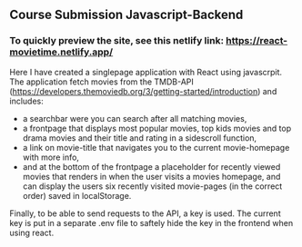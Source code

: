 ## Course Submission Javascript-Backend 

### To quickly preview the site, see this netlify link: https://react-movietime.netlify.app/ 

Here I have created a singlepage application with React using javascrpit. The application fetch movies from the TMDB-API (https://developers.themoviedb.org/3/getting-started/introduction) and includes:

- a searchbar were you can search after all matching movies,
- a frontpage that displays most popular movies, top kids movies and top drama movies and their title and rating in a sidescroll function,
- a link on movie-title that navigates you to the current movie-homepage with more info,
- and at the bottom of the frontpage a placeholder for recently viewed movies that renders in when the user visits a movies homepage, and can display the users six recently visited movie-pages (in the correct order) saved in localStorage.


Finally, to be able to send requests to the API, a key is used. The current key is put in a separate .env file to saftely hide the key in the frontend when using react.

